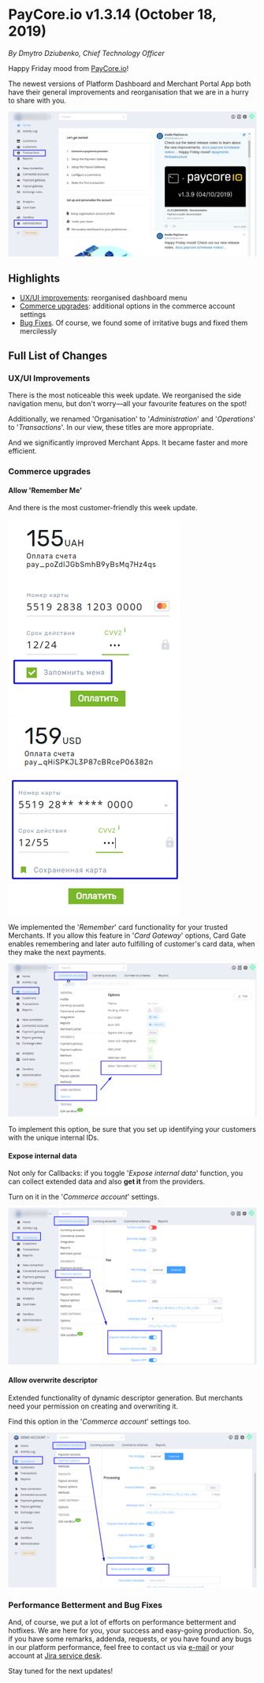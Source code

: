 # **PayCore.io v1.3.14 (October 18, 2019)**

*By Dmytro Dziubenko, Chief Technology Officer*

Happy Friday mood from [PayCore.io](http://paycore.io/)!

The newest versions of Platform Dashboard and Merchant Portal App both have their general improvements and reorganisation that we are in a hurry to share with you.

![](images/v1.3.14/re-organisition.png)

## Highlights

* [UX/UI improvements](#uxui-improvements): reorganised dashboard menu
* [Commerce upgrades](#commerce-upgrades): additional options in the commerce account settings
* [Bug Fixes](#performance-betterment-and-bug-fixes). Of course, we found some of irritative bugs and fixed them mercilessly

## Full List of Changes

### UX/UI Improvements

There is the most noticeable this week update. We reorganised the side navigation menu, but don't worry&mdash;all your favourite features on the spot!

Additionally, we renamed 'Organisation' to '*Administration*' and '*Operations*' to '*Transactions*'. In our view, these titles are more appropriate.

And we significantly improved Merchant Apps. It became faster and more efficient.

### Commerce upgrades

#### Allow 'Remember Me'

And there is the most customer-friendly this week update.

![](images/v1.3.14/remember-me0.png) ![](images/v1.3.14/remember-me.png)

We implemented the '*Remember*' card functionality for your trusted Merchants. If you allow this feature in '*Card Gateway*' options, Card Gate enables remembering and later auto fulfilling of customer's card data, when they make the next payments.

![](images/v1.3.14/allow-remember-me.png)

To implement this option, be sure that you set up identifying your customers with the unique internal IDs.

#### Expose internal data

Not only for Callbacks: if you toggle '*Expose internal data*' function, you can collect extended data and also **get it** from the providers.

Turn on it in the '*Commerce account*' settings.

![](images/v1.3.14/expose-data.png)

#### Allow overwrite descriptor

Extended functionality of dynamic descriptor generation. But merchants need your permission on creating and overwriting it.

Find this option in the '*Commerce account*' settings too.

![](images/v1.3.14/descriptor.png)

### Performance Betterment and Bug Fixes

And, of course, we put a lot of efforts on performance betterment and hotfixes. We are here for you, your success and easy-going production. So, if you have some remarks, addenda, requests, or you have found any bugs in our platform performance, feel free to contact us via [e-mail](mailto:support@paycore.io) or your account at [Jira service desk](https://support.paycore.io).

Stay tuned for the next updates!
